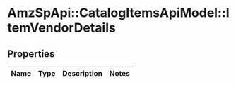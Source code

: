 # AmzSpApi::CatalogItemsApiModel::ItemVendorDetails

## Properties
Name | Type | Description | Notes
------------ | ------------- | ------------- | -------------

